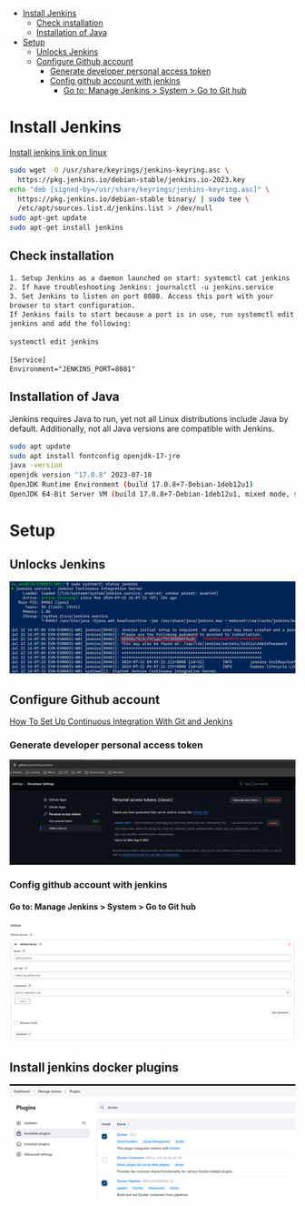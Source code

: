 - [Install Jenkins](#install-jenkins)
  - [Check installation](#check-installation)
  - [Installation of Java](#installation-of-java)
- [Setup](#setup)
  - [Unlocks Jenkins](#unlocks-jenkins)
  - [Configure Github account](#configure-github-account)
    - [Generate developer personal access token](#generate-developer-personal-access-token)
    - [Config github account with jenkins](#config-github-account-with-jenkins)
      - [Go to: Manage Jenkins \> System \> Go to Git hub](#go-to-manage-jenkins--system--go-to-git-hub)


# Install Jenkins

[Install jenkins link on linux](https://www.jenkins.io/doc/book/installing/linux/)

```bash
sudo wget -O /usr/share/keyrings/jenkins-keyring.asc \
  https://pkg.jenkins.io/debian-stable/jenkins.io-2023.key
echo "deb [signed-by=/usr/share/keyrings/jenkins-keyring.asc]" \
  https://pkg.jenkins.io/debian-stable binary/ | sudo tee \
  /etc/apt/sources.list.d/jenkins.list > /dev/null
sudo apt-get update
sudo apt-get install jenkins
```

## Check installation 

```code
1. Setup Jenkins as a daemon launched on start: systemctl cat jenkins
2. If have troubleshooting Jenkins: journalctl -u jenkins.service
3. Set Jenkins to listen on port 8080. Access this port with your browser to start configuration. 
If Jenkins fails to start because a port is in use, run systemctl edit jenkins and add the following: 

systemctl edit jenkins

[Service]
Environment="JENKINS_PORT=8081"

```

## Installation of Java
Jenkins requires Java to run, yet not all Linux distributions include Java by default. Additionally, not all Java versions are compatible with Jenkins.

```bash
sudo apt update
sudo apt install fontconfig openjdk-17-jre
java -version
openjdk version "17.0.8" 2023-07-18
OpenJDK Runtime Environment (build 17.0.8+7-Debian-1deb12u1)
OpenJDK 64-Bit Server VM (build 17.0.8+7-Debian-1deb12u1, mixed mode, sharing)
```

# Setup
## Unlocks Jenkins

![alt text](../images/jenkins/jenkins-status.png)


## Configure Github account

[How To Set Up Continuous Integration With Git and Jenkins](https://www.lambdatest.com/blog/how-to-setup-continuous-integration-with-git-jenkins/)


### Generate developer personal access token

![alt text](../images/jenkins/jenkins-generate-git-token.png)

### Config github account with jenkins

#### Go to: Manage Jenkins > System > Go to Git hub

![alt text](../images/jenkins/jenkins-git-configure.png)

## Install jenkins docker plugins

![alt text](../images/jenkins/jenkins-docker-plugins.png)

